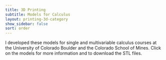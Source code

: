 ```yaml
---
title: 3D Printing
subtitle: Models for Calculus
layout: printing-3d-category
show_sidebar: false
sort: order
---
```


I developed these models for single and multivariable calculus courses at the University of Colorado Boulder and the Colorado School of Mines. Click on the models for more information and to download the STL files. 